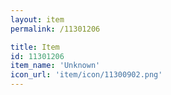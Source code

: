```yaml
---
layout: item
permalink: /11301206

title: Item
id: 11301206
item_name: 'Unknown'
icon_url: 'item/icon/11300902.png'
---
```

